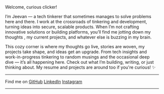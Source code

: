Welcome, curious clicker!

I’m Jeevan  — a tech tinkerer that sometimes manages to solve problems here and there. I work at the crossroads of tinkering and development, turning ideas into secure, scalable products. When I’m not crafting innovative solutions or building platforms, you’ll find me jotting down my thoughts , my current projects, and whatever else is buzzing in my brain.

This cozy corner is where my thoughts go live, stories are woven, my projects take shape, and ideas get an upgrade. From tech insights and work-in-progress tinkering to random musings and the occasional deep dive — it’s all happening here. Check out what I’m building, writing, or just thinking about. My resume and projects are around too if you're curious! ✨


---


<p>
  Find me on
  <a ml-1.5 inline-block op-75 hover:op-100 href="https://github.com/jeevanalok/" target="_blank"    aria-label="Find me on GitHub (external link)"><span i-simple-icons-github></span> GitHub</a>
  <a ml-1.5 inline-block op-75 hover:op-100 href="https://www.linkedin.com/in/jeevan-alok-mohanty-b9143a22b/" target="_blank" aria-label="Find me on Twitter (external link)"><span i-uil-linkedin></span> LinkedIn</a>
  <a ml-1.5 inline-block op-75 hover:op-100 href="https://www.instagram.com/jeevan_alok/" target="_blank" aria-label="Find me on Instagram (external link)"><span i-simple-icons-instagram></span> Instagram</a>
</p>

---
